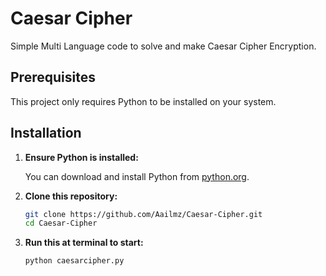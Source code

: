 # Caesar Cipher

Simple Multi Language code to solve and make Caesar Cipher Encryption.

## Prerequisites

This project only requires Python to be installed on your system.

## Installation

1. **Ensure Python is installed:**

   You can download and install Python from [python.org](https://www.python.org/downloads/).

2. **Clone this repository:**

   ```bash
   git clone https://github.com/Aailmz/Caesar-Cipher.git
   cd Caesar-Cipher
   ```
3. **Run this at terminal to start:**
  
    ```
    python caesarcipher.py
    ```
